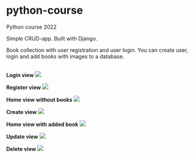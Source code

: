 # python-course
Python course 2022

Simple CRUD-app. Built with Django. 

Book collection with user registration and user login. You can create user, login and add books with images to a database. 
<br>
<br>


**Login view**
<img src="https://pythonweppipalvelu.files.wordpress.com/2022/05/image-34.png">
<br>

**Register view**
<img src="https://pythonweppipalvelu.files.wordpress.com/2022/05/image-27.png">
<br>

**Home view without books**
<img src="https://pythonweppipalvelu.files.wordpress.com/2022/05/image-28.png">
<br>

**Create view**
<img src="https://pythonweppipalvelu.files.wordpress.com/2022/05/image-29.png">
<br>

**Home view with added book**
<img src="https://pythonweppipalvelu.files.wordpress.com/2022/05/image-30.png">
<br>

**Update view**
<img src="https://pythonweppipalvelu.files.wordpress.com/2022/05/image-31.png">
<br>

**Delete view**
<img src="https://pythonweppipalvelu.files.wordpress.com/2022/05/image-31.png">
<br>
